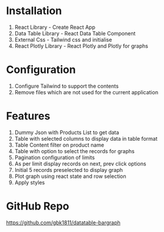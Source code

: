 # Installation 
1. React Library - Create React App
2. Data Table Library - React Data Table Component
3. External Css - Tailwind css and initialise
4. React Plotly Library - React Plotly and Plotly for graphs

# Configuration
1. Configure Tailwind to support the contents
2. Remove files which are not used for the current application

# Features
1. Dummy Json with Products List to get data
2. Table with selected columns to display data in table format
3. Table Content filter on product name
4. Table with option to select the records for graphs
5. Pagination configuration of limits
6. As per limit display records on next, prev click options
7. Initial 5 records preselected to display graph
8. Plot graph using react state and row selection
9. Apply styles

# GitHub Repo
https://github.com/gbk1811/datatable-bargraph
